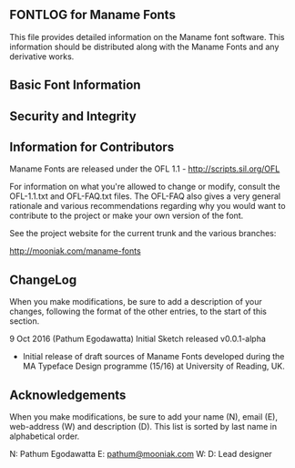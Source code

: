 FONTLOG for Maname Fonts
-------------------

This file provides detailed information on the Maname font software.
This information should be distributed along with the Maname Fonts
and any derivative works.


Basic Font Information
--------------------------
<TODO>


Security and Integrity
-------------------------



Information for Contributors
------------------------------

Maname Fonts are released under the OFL 1.1 - http://scripts.sil.org/OFL

For information on what you're allowed to change or modify, consult the
OFL-1.1.txt and OFL-FAQ.txt files. The OFL-FAQ also gives a very general
rationale and various recommendations regarding why you would want to
contribute to the project or make your own version of the font.

See the project website for the current trunk and the various branches:

http://mooniak.com/maname-fonts


ChangeLog
----------

When you make modifications, be sure to add a description of your changes,
following the format of the other entries, to the start of this section.

9 Oct 2016 (Pathum Egodawatta) Initial Sketch released v0.0.1-alpha
- Initial release of draft sources of Maname Fonts developed during the MA Typeface Design programme (15/16) at University of Reading, UK.


Acknowledgements
-------------------------

When you make modifications, be sure to add your name (N), email (E),
web-address (W) and description (D). This list is sorted by last name in
alphabetical order.

N: Pathum Egodawatta
E: pathum@mooniak.com
W:
D: Lead designer

